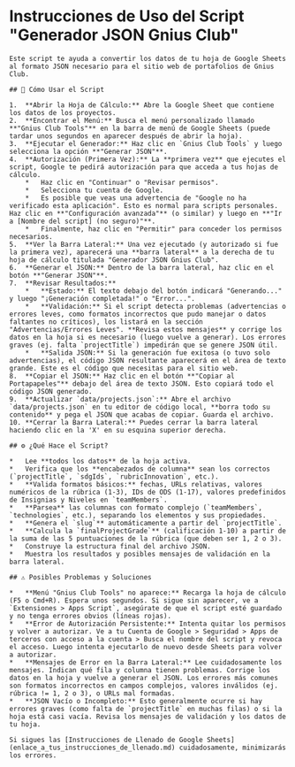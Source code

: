 # Instrucciones de Uso del Script "Generador JSON Gnius Club"

    Este script te ayuda a convertir los datos de tu hoja de Google Sheets al formato JSON necesario para el sitio web de portafolios de Gnius Club.

    ## 🚀 Cómo Usar el Script

    1.  **Abrir la Hoja de Cálculo:** Abre la Google Sheet que contiene los datos de los proyectos.
    2.  **Encontrar el Menú:** Busca el menú personalizado llamado **"Gnius Club Tools"** en la barra de menú de Google Sheets (puede tardar unos segundos en aparecer después de abrir la hoja).
    3.  **Ejecutar el Generador:** Haz clic en `Gnius Club Tools` y luego selecciona la opción **"Generar JSON"**.
    4.  **Autorización (Primera Vez):** La **primera vez** que ejecutes el script, Google te pedirá autorización para que acceda a tus hojas de cálculo.
        *   Haz clic en "Continuar" o "Revisar permisos".
        *   Selecciona tu cuenta de Google.
        *   Es posible que veas una advertencia de "Google no ha verificado esta aplicación". Esto es normal para scripts personales. Haz clic en **"Configuración avanzada"** (o similar) y luego en **"Ir a [Nombre del script] (no seguro)"**.
        *   Finalmente, haz clic en "Permitir" para conceder los permisos necesarios.
    5.  **Ver la Barra Lateral:** Una vez ejecutado (y autorizado si fue la primera vez), aparecerá una **barra lateral** a la derecha de tu hoja de cálculo titulada "Generador JSON Gnius Club".
    6.  **Generar el JSON:** Dentro de la barra lateral, haz clic en el botón **"Generar JSON"**.
    7.  **Revisar Resultados:**
        *   **Estado:** El texto debajo del botón indicará "Generando..." y luego "¡Generación completada!" o "Error...".
        *   **Validación:** Si el script detecta problemas (advertencias o errores leves, como formatos incorrectos que pudo manejar o datos faltantes no críticos), los listará en la sección "Advertencias/Errores Leves". **Revisa estos mensajes** y corrige los datos en la hoja si es necesario (luego vuelve a generar). Los errores graves (ej. falta `projectTitle`) impedirán que se genere JSON útil.
        *   **Salida JSON:** Si la generación fue exitosa (o tuvo solo advertencias), el código JSON resultante aparecerá en el área de texto grande. Este es el código que necesitas para el sitio web.
    8.  **Copiar el JSON:** Haz clic en el botón **"Copiar al Portapapeles"** debajo del área de texto JSON. Esto copiará todo el código JSON generado.
    9.  **Actualizar `data/projects.json`:** Abre el archivo `data/projects.json` en tu editor de código local, **borra todo su contenido** y pega el JSON que acabas de copiar. Guarda el archivo.
    10. **Cerrar la Barra Lateral:** Puedes cerrar la barra lateral haciendo clic en la 'X' en su esquina superior derecha.

    ## ⚙️ ¿Qué Hace el Script?

    *   Lee **todos los datos** de la hoja activa.
    *   Verifica que los **encabezados de columna** sean los correctos (`projectTitle`, `sdgIds`, `rubricInnovation`, etc.).
    *   **Valida formatos básicos:** fechas, URLs relativas, valores numéricos de la rúbrica (1-3), IDs de ODS (1-17), valores predefinidos de Insignias y Niveles en `teamMembers`.
    *   **Parsea** las columnas con formato complejo (`teamMembers`, `technologies`, etc.), separando los elementos y sus propiedades.
    *   **Genera el `slug`** automáticamente a partir del `projectTitle`.
    *   **Calcula la `finalProjectGrade`** (calificación 1-10) a partir de la suma de las 5 puntuaciones de la rúbrica (que deben ser 1, 2 o 3).
    *   Construye la estructura final del archivo JSON.
    *   Muestra los resultados y posibles mensajes de validación en la barra lateral.

    ## ⚠️ Posibles Problemas y Soluciones

    *   **Menú "Gnius Club Tools" no aparece:** Recarga la hoja de cálculo (F5 o Cmd+R). Espera unos segundos. Si sigue sin aparecer, ve a `Extensiones > Apps Script`, asegúrate de que el script esté guardado y no tenga errores obvios (líneas rojas).
    *   **Error de Autorización Persistente:** Intenta quitar los permisos y volver a autorizar. Ve a tu Cuenta de Google > Seguridad > Apps de terceros con acceso a la cuenta > Busca el nombre del script y revoca el acceso. Luego intenta ejecutarlo de nuevo desde Sheets para volver a autorizar.
    *   **Mensajes de Error en la Barra Lateral:** Lee cuidadosamente los mensajes. Indican qué fila y columna tienen problemas. Corrige los datos en la hoja y vuelve a generar el JSON. Los errores más comunes son formatos incorrectos en campos complejos, valores inválidos (ej. rúbrica != 1, 2 o 3), o URLs mal formadas.
    *   **JSON Vacío o Incompleto:** Esto generalmente ocurre si hay errores graves (como falta de `projectTitle` en muchas filas) o si la hoja está casi vacía. Revisa los mensajes de validación y los datos de tu hoja.

    Si sigues las [Instrucciones de Llenado de Google Sheets](enlace_a_tus_instrucciones_de_llenado.md) cuidadosamente, minimizarás los errores.
